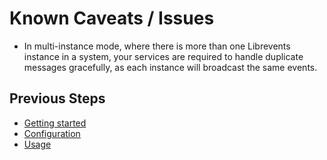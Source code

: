 # Known Caveats / Issues

* In multi-instance mode, where there is more than one Librevents instance in a system, your services are required to
  handle duplicate messages gracefully, as each instance will broadcast the same events.

## Previous Steps

- [Getting started](getting_started.md)
- [Configuration](configuration.md)
- [Usage](usage.md)
